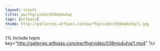 ```yaml
--- 
layout: sieutv
title: pw/fhg/video/038mp4uhq/
tags: [wtfpass]
thumb: http://galleries.wtfpass.com/pw/fhg/video/038mp4uhq/1.jpg
---
```

{% include tvpro key="http://galleries.wtfpass.com/pw/fhg/video/038mp4uhq/1.mp4" %} 
